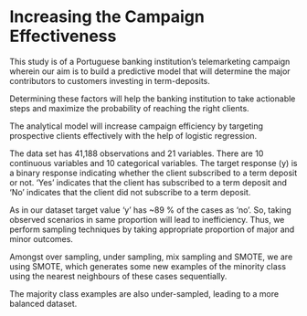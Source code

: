 # Increasing the Campaign Effectiveness
This study is of a Portuguese banking institution’s telemarketing campaign wherein our aim is to build a predictive model that will determine the major contributors to customers investing in term-deposits.

Determining these factors will help the banking institution to take actionable steps and maximize the probability of reaching the right clients. 

The analytical model will increase campaign efficiency by targeting prospective clients effectively with the help of logistic regression.

The data set has 41,188 observations and 21 variables. There are 10 continuous variables and 10 categorical variables. The target response (y) is a binary response indicating whether the client subscribed to a term deposit or not. ‘Yes’ indicates that the client has subscribed to a term deposit and ‘No’ indicates that the client did not subscribe to a term deposit.

As in our dataset target value ‘y’ has ~89 % of the cases as ‘no’. So, taking observed scenarios in same proportion will lead to inefficiency. Thus, we perform sampling techniques by taking appropriate proportion of major and minor outcomes. 

Amongst over sampling, under sampling, mix sampling and SMOTE, we are using SMOTE, which generates some new examples of the minority class using the nearest neighbours of these cases sequentially. 

The majority class examples are also under-sampled, leading to a more balanced dataset.
